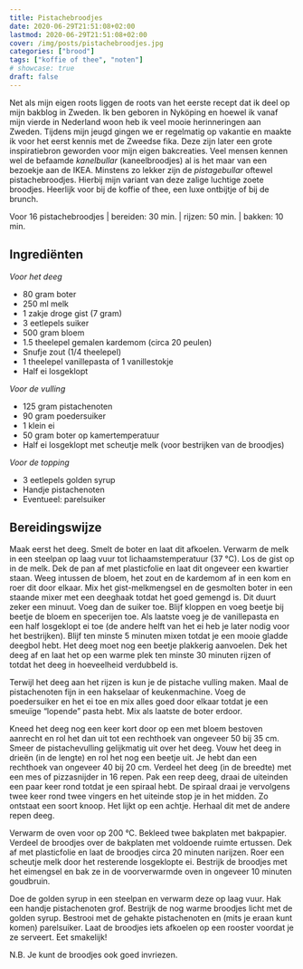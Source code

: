 ```yaml
---
title: Pistachebroodjes
date: 2020-06-29T21:51:08+02:00
lastmod: 2020-06-29T21:51:08+02:00
cover: /img/posts/pistachebroodjes.jpg
categories: ["brood"]
tags: ["koffie of thee", "noten"]
# showcase: true
draft: false
---
```


<!--more-->

Net als mijn eigen roots liggen de roots van het eerste recept dat ik deel op mijn bakblog in Zweden. Ik ben geboren in Nyköping en hoewel ik vanaf mijn vierde in Nederland woon heb ik veel mooie herinneringen aan Zweden. Tijdens mijn jeugd gingen we er regelmatig op vakantie en maakte ik voor het eerst kennis met de Zweedse fika. Deze zijn later een grote inspiratiebron geworden voor mijn eigen bakcreaties. Veel mensen kennen wel de befaamde _kanelbullar_ (kaneelbroodjes) al is het maar van een bezoekje aan de IKEA. Minstens zo lekker zijn de _pistagebullar_ oftewel pistachebroodjes. Hierbij mijn variant van deze zalige luchtige zoete broodjes. Heerlijk voor bij de koffie of thee, een luxe ontbijtje of bij de brunch.

Voor 16 pistachebroodjes | bereiden: 30 min. | rijzen: 50 min. | bakken: 10 min.

## Ingrediënten

_Voor het deeg_
- 80 gram boter
- 250 ml melk
- 1 zakje droge gist (7 gram)
- 3 eetlepels suiker
- 500 gram bloem
- 1.5 theelepel gemalen kardemom (circa 20 peulen)
- Snufje zout (1/4 theelepel)
- 1 theelepel vanillepasta of 1 vanillestokje
- Half ei losgeklopt

_Voor de vulling_
- 125 gram pistachenoten
- 90 gram poedersuiker
- 1 klein ei
- 50 gram boter op kamertemperatuur
- Half ei losgeklopt met scheutje melk (voor bestrijken van de broodjes)

_Voor de topping_
- 3 eetlepels golden syrup
- Handje pistachenoten
- Eventueel: parelsuiker

## Bereidingswijze

Maak eerst het deeg. Smelt de boter en laat dit afkoelen. Verwarm de melk in een steelpan op laag vuur tot lichaamstemperatuur (37 °C). Los de gist op in de melk. Dek de pan af met plasticfolie en laat dit ongeveer een kwartier staan. Weeg intussen de bloem, het zout en de kardemom af in een kom en roer dit door elkaar. Mix het gist-melkmengsel en de gesmolten boter in een staande mixer met een deeghaak totdat het goed gemengd is. Dit duurt zeker een minuut. Voeg dan de suiker toe. 
Blijf kloppen en voeg beetje bij beetje de bloem en specerijen toe. Als laatste voeg je de vanillepasta en een half losgeklopt ei toe (de andere helft van het ei heb je later nodig voor het bestrijken). Blijf ten minste 5 minuten mixen totdat je een mooie gladde deegbol hebt. Het deeg moet nog een beetje plakkerig aanvoelen. Dek het deeg af en laat het op een warme plek ten minste 30 minuten rijzen of totdat het deeg in hoeveelheid verdubbeld is.

Terwijl het deeg aan het rijzen is kun je de pistache vulling maken. Maal de pistachenoten fijn in een hakselaar of keukenmachine. Voeg de poedersuiker en het ei toe en mix alles goed door elkaar totdat je een smeuïge “lopende” pasta hebt. Mix als laatste de boter erdoor.

Kneed het deeg nog een keer kort door op een met bloem bestoven aanrecht en rol het dan uit tot een rechthoek van ongeveer 50 bij 35 cm. Smeer de pistachevulling gelijkmatig uit over het deeg. Vouw het deeg in drieën (in de lengte) en rol het nog een beetje uit. Je hebt dan een rechthoek van ongeveer 40 bij 20 cm. Verdeel het deeg (in de breedte) met een mes of pizzasnijder in 16 repen. Pak een reep deeg, draai de uiteinden een paar keer rond totdat je een spiraal hebt. De spiraal draai je vervolgens twee keer rond twee vingers en het uiteinde stop je in het midden. Zo ontstaat een soort knoop. Het lijkt op een achtje. Herhaal dit met de andere repen deeg.

Verwarm de oven voor op 200 °C. Bekleed twee bakplaten met bakpapier. Verdeel de broodjes over de bakplaten met voldoende ruimte ertussen. Dek af met plasticfolie en laat de broodjes circa 20 minuten narijzen. Roer een scheutje melk door het resterende losgeklopte ei. Bestrijk de broodjes met het eimengsel en bak ze in de voorverwarmde oven in ongeveer 10 minuten goudbruin.

Doe de golden syrup in een steelpan en verwarm deze op laag vuur. Hak een handje pistachenoten grof. Bestrijk de nog warme broodjes licht met de golden syrup. Bestrooi met de gehakte pistachenoten en (mits je eraan kunt komen) parelsuiker. Laat de broodjes iets afkoelen op een rooster voordat je ze serveert. Eet smakelijk!

N.B. Je kunt de broodjes ook goed invriezen.
